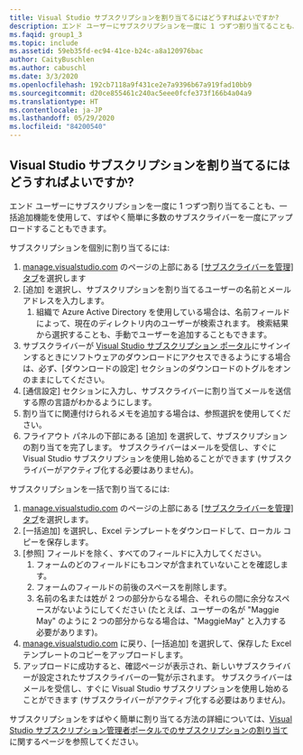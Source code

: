 ```yaml
---
title: Visual Studio サブスクリプションを割り当てるにはどうすればよいですか?
description: エンド ユーザーにサブスクリプションを一度に 1 つずつ割り当てることも、一括追加機能を使用して、すばやく簡単に多数の...をアップロードすることもできます
ms.faqid: group1_3
ms.topic: include
ms.assetid: 59eb35fd-ec94-41ce-b24c-a8a120976bac
author: CaityBuschlen
ms.author: cabuschl
ms.date: 3/3/2020
ms.openlocfilehash: 192cb7118a9f431ce2e7a9396b67a919fad10bb9
ms.sourcegitcommit: d20ce855461c240ac5eee0fcfe373f166b4a04a9
ms.translationtype: HT
ms.contentlocale: ja-JP
ms.lasthandoff: 05/29/2020
ms.locfileid: "84200540"
---
```

## <a name="how-do-i-assign-visual-studio-subscriptions"></a>Visual Studio サブスクリプションを割り当てるにはどうすればよいですか?

エンド ユーザーにサブスクリプションを一度に 1 つずつ割り当てることも、一括追加機能を使用して、すばやく簡単に多数のサブスクライバーを一度にアップロードすることもできます。

サブスクリプションを個別に割り当てるには:

1. [manage.visualstudio.com](https://manage.visualstudio.com) のページの上部にある [[サブスクライバーを管理] タブ](https://manage.visualstudio.com/subscribers)を選択します
2. [追加] を選択し、サブスクリプションを割り当てるユーザーの名前とメール アドレスを入力します。
    1. 組織で Azure Active Directory を使用している場合は、名前フィールドによって、現在のディレクトリ内のユーザーが検索されます。 検索結果から選択することも、手動でユーザーを追加することもできます。
3. サブスクライバーが [Visual Studio サブスクリプション ポータル](https://my.visualstudio.com/)にサインインするときにソフトウェアのダウンロードにアクセスできるようにする場合は、必ず、[ダウンロードの設定] セクションのダウンロードのトグルをオンのままにしてください。
4. [通信設定] セクションに入力し、サブスクライバーに割り当てメールを送信する際の言語がわかるようにします。
5. 割り当てに関連付けられるメモを追加する場合は、参照選択を使用してください。
6. フライアウト パネルの下部にある [追加] を選択して、サブスクリプションの割り当てを完了します。 サブスクライバーはメールを受信し、すぐに Visual Studio サブスクリプションを使用し始めることができます (サブスクライバーがアクティブ化する必要はありません)。

サブスクリプションを一括で割り当てるには:

1. [manage.visualstudio.com](https://manage.visualstudio.com) のページの上部にある [[サブスクライバーを管理] タブ](https://manage.visualstudio.com/subscribers)を選択します。
2. [一括追加] を選択し、Excel テンプレートをダウンロードして、ローカル コピーを保存します。
3. [参照] フィールドを除く、すべてのフィールドに入力してください。
    1. フォームのどのフィールドにもコンマが含まれていないことを確認します。
    2. フォームのフィールドの前後のスペースを削除します。
    3. 名前の名または姓が 2 つの部分からなる場合、それらの間に余分なスペースがないようにしてください (たとえば、ユーザーの名が "Maggie May" のように 2 つの部分からなる場合は、"MaggieMay" と入力する必要があります)。
4. [manage.visualstudio.com](https://manage.visualstudio.com) に戻り、[一括追加] を選択して、保存した Excel テンプレートのコピーをアップロードします。
5. アップロードに成功すると、確認ページが表示され、新しいサブスクライバーが設定されたサブスクライバーの一覧が示されます。 サブスクライバーはメールを受信し、すぐに Visual Studio サブスクリプションを使用し始めることができます (サブスクライバーがアクティブ化する必要はありません)。

サブスクリプションをすばやく簡単に割り当てる方法の詳細については、[Visual Studio サブスクリプション管理者ポータルでのサブスクリプションの割り当て](https://docs.microsoft.com/visualstudio/subscriptions/assign-license#individual-assignments)に関するページを参照してください。
